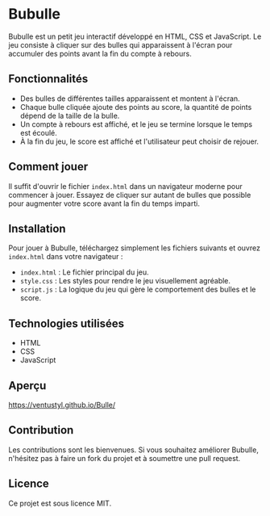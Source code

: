 
# Bubulle

Bubulle est un petit jeu interactif développé en HTML, CSS et JavaScript. Le jeu consiste à cliquer sur des bulles qui apparaissent à l'écran pour accumuler des points avant la fin du compte à rebours.

## Fonctionnalités

- Des bulles de différentes tailles apparaissent et montent à l'écran.
- Chaque bulle cliquée ajoute des points au score, la quantité de points dépend de la taille de la bulle.
- Un compte à rebours est affiché, et le jeu se termine lorsque le temps est écoulé.
- À la fin du jeu, le score est affiché et l'utilisateur peut choisir de rejouer.

## Comment jouer

Il suffit d'ouvrir le fichier `index.html` dans un navigateur moderne pour commencer à jouer. Essayez de cliquer sur autant de bulles que possible pour augmenter votre score avant la fin du temps imparti.

## Installation

Pour jouer à Bubulle, téléchargez simplement les fichiers suivants et ouvrez `index.html` dans votre navigateur :

- `index.html` : Le fichier principal du jeu.
- `style.css` : Les styles pour rendre le jeu visuellement agréable.
- `script.js` : La logique du jeu qui gère le comportement des bulles et le score.

## Technologies utilisées

- HTML
- CSS
- JavaScript

## Aperçu

https://ventustyl.github.io/Bulle/


## Contribution

Les contributions sont les bienvenues. Si vous souhaitez améliorer Bubulle, n'hésitez pas à faire un fork du projet et à soumettre une pull request.

## Licence

Ce projet est sous licence MIT.
